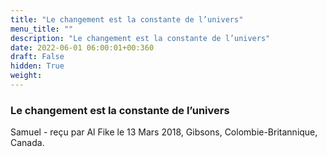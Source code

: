 ```yaml
---
title: "Le changement est la constante de l’univers"
menu_title: ""
description: "Le changement est la constante de l’univers"
date: 2022-06-01 06:00:01+00:360
draft: False
hidden: True
weight:
---
```

### Le changement est la constante de l’univers

Samuel - reçu par Al Fike le 13 Mars 2018, Gibsons, Colombie-Britannique, Canada.



